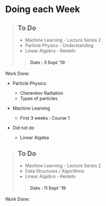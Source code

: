 # Doing each Week

>## To Do
>
> - Machine Learning - Lecture Series 2
> - Particle Physics - Understanding
> - Linear Algebra - Renteln
>
>>#### Date : 3 Sept '19

Work Done:

- Particle Physics:

    - Cherenkov Radiation
    - Types of particles

- Machine Learning

    - First 3 weeks : Course 1

- Did not do
    
    - Linear Algeba

>## To Do
>
> - Machine Learning - Lecture Series 2
> - Data Structures / Algorithms
> - Linear Algebra - Renteln
>
>>#### Date : 11 Sept '19

Work Done:

